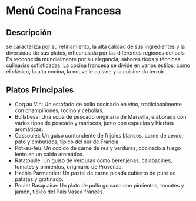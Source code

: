 # Menú Cocina Francesa

## Descripción
se caracteriza por su refinamiento, la alta calidad de sus ingredientes y la diversidad de sus platos, influenciada por las diferentes regiones del país. Es reconocida mundialmente por su elegancia, sabores ricos y técnicas culinarias sofisticadas. La cocina francesa se divide en varios estilos, como el clásico, la alta cocina, la nouvelle cuisine y la cuisine du terroir.

## Platos Principales
- Coq au Vin: Un estofado de pollo cocinado en vino, tradicionalmente con champiñones, tocino y cebollas. 
- Bullabesa: Una sopa de pescado originaria de Marsella, elaborada con varios tipos de pescado y mariscos, junto con especias y hierbas aromáticas. 
- Cassoulet: Un guiso contundente de frijoles blancos, carne de cerdo, pato y embutidos, típico del sur de Francia. 
- Pot-au-feu: Un cocido de carne de res y verduras, cocinado a fuego lento en un caldo aromático. 
- Ratatouille: Un guiso de verduras como berenjenas, calabacines, tomates y pimientos, originario de Provenza. 
- Hachis Parmentier: Un pastel de carne picada cubierto de puré de patatas y gratinado. 
- Poulet Basquaise: Un plato de pollo guisado con pimientos, tomates y jamón, típico del País Vasco francés. 